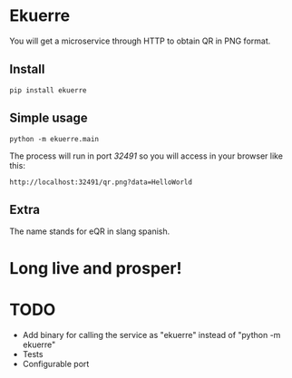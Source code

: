 # Ekuerre

You will get a microservice through HTTP to obtain QR in PNG format.

## Install

    pip install ekuerre

## Simple usage

    python -m ekuerre.main

The process will run in port *32491* so you will access in your browser like this:

    http://localhost:32491/qr.png?data=HelloWorld

## Extra

The name stands for eQR in slang spanish.

# Long live and prosper!

# TODO

* Add binary for calling the service as "ekuerre" instead of "python -m ekuerre"
* Tests
* Configurable port